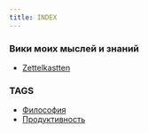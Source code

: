 ```yaml
---
title: INDEX
---
```


### Вики моих мыслей и знаний

* [Zettelkastten](Zettelkasten)


### TAGS

* [Философия](Философия)
* [Продуктивность](Продуктивность)

